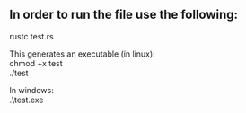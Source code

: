 ## In order to run the file use the following:

rustc test.rs

This generates an executable (in linux):\
chmod +x test\
./test

In windows:\
.\test.exe
